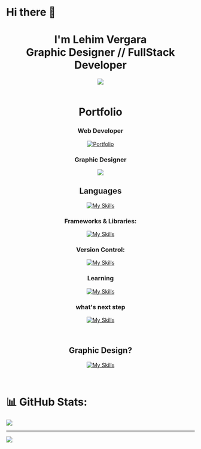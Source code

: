 # Hi there 👋

<h1 align="center"> I'm Lehim Vergara  <br>Graphic Designer // FullStack Developer </h1>


<div align="center">  
<a href="https://linkedin.com/in/lehim-vergara"><img src="https://img.shields.io/badge/LinkedIn-0077B5?style=for-the-badge&logo=linkedin&logoColor=white" /></a>
</div>

<br>
<h1 align="center"> Portfolio </h1>

<div align="center">
<h3>Web Developer</h3>
<a href="https://lehimv.github.io/LehimV_Portfolio.github.io/"><img alt="Portfolio" src="https://img.shields.io/badge/GitHub-100000?style=for-the-badge&logo=github&logoColor=white"></a>


<h3>Graphic Designer</h3>
<a href="https://behance.net/lehimvergara"><img src="https://img.shields.io/badge/-Behance-blue?style=for-the-badge&logo=behance&logoColor=white" /></a>



## Languages
[![My Skills](https://skillicons.dev/icons?i=html,css,js,php,mysql)](https://skillicons.dev)

<h3>Frameworks & Libraries:</h3>

[![My Skills](https://skillicons.dev/icons?i=nodejs,react,vite,laravel,bootstrap)](https://skillicons.dev)

<h3>Version Control:</h3>

[![My Skills](https://skillicons.dev/icons?i=git,github)](https://skillicons.dev)


### Learning
[![My Skills](https://skillicons.dev/icons?i=sass,tailwind,vue)](https://skillicons.dev)

### what's next step
[![My Skills](https://skillicons.dev/icons?i=aws,docker,py,java)](https://skillicons.dev)

<br>

## Graphic Design?
[![My Skills](https://skillicons.dev/icons?i=ai,ps,ae,pr,au,xd)](https://skillicons.dev)
</div>

<br>

# 📊 GitHub Stats:
![](https://github-readme-stats.vercel.app/api/top-langs/?username=LehimV&theme=tokyonight&hide_border=false&include_all_commits=true&count_private=true&layout=compact)

---
[![](https://visitcount.itsvg.in/api?id=LehimV&icon=0&color=7)](https://visitcount.itsvg.in)

<!-- Proudly created with GPRM ( https://gprm.itsvg.in ) -->
